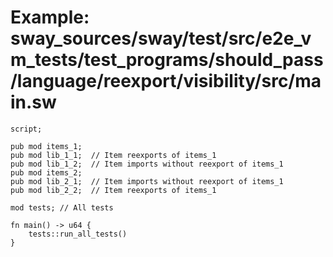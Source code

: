 # Example: sway_sources/sway/test/src/e2e_vm_tests/test_programs/should_pass/language/reexport/visibility/src/main.sw

```sway
script;

pub mod items_1;
pub mod lib_1_1;  // Item reexports of items_1
pub mod lib_1_2;  // Item imports without reexport of items_1
pub mod items_2;
pub mod lib_2_1;  // Item imports without reexport of items_1
pub mod lib_2_2;  // Item reexports of items_1

mod tests; // All tests

fn main() -> u64 {
    tests::run_all_tests()
}

```
